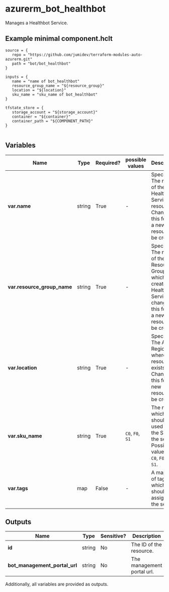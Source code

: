 # azurerm_bot_healthbot

Manages a Healthbot Service.

## Example minimal component.hclt

```hcl
source = {
   repo = "https://github.com/jumidev/terraform-modules-auto-azurerm.git" 
   path = "bot/bot_healthbot" 
}

inputs = {
   name = "name of bot_healthbot" 
   resource_group_name = "${resource_group}" 
   location = "${location}" 
   sku_name = "sku_name of bot_healthbot" 
}

tfstate_store = {
   storage_account = "${storage_account}" 
   container = "${container}" 
   container_path = "${COMPONENT_PATH}" 
}


```

## Variables

| Name | Type | Required? |  possible values |  Description |
| ---- | ---- | --------- |  ----------- | ----------- |
| **var.name** | string | True | -  |  Specifies The name of the Healthbot Service resource. Changing this forces a new resource to be created. | 
| **var.resource_group_name** | string | True | -  |  Specifies The name of the Resource Group in which to create the Healthbot Service. changing this forces a new resource to be created. | 
| **var.location** | string | True | -  |  Specifies The Azure Region where the resource exists. Changing this force a new resource to be created. | 
| **var.sku_name** | string | True | `C0`, `F0`, `S1`  |  The name which should be used for the SKU of the service. Possible values are `C0`, `F0` and `S1`. | 
| **var.tags** | map | False | -  |  A mapping of tags which should be assigned to the service. | 



## Outputs

| Name | Type | Sensitive? | Description |
| ---- | ---- | --------- | --------- |
| **id** | string | No  | The ID of the resource. | 
| **bot_management_portal_url** | string | No  | The management portal url. | 

Additionally, all variables are provided as outputs.
